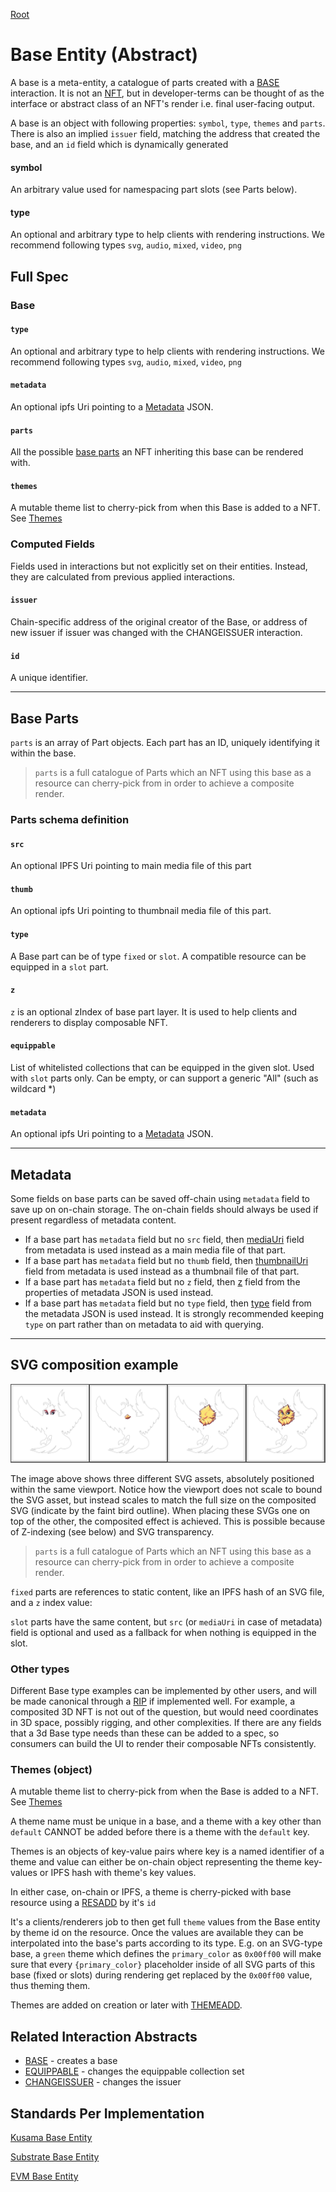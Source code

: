 [Root](../)

# Base Entity (Abstract)

A base is a meta-entity, a catalogue of parts created with a [BASE](../interactions/base.md) interaction. It is not an [NFT](nft.md), but in developer-terms
can be thought of as the interface or abstract class of an NFT's render i.e. final user-facing
output.

A base is an object with following properties: `symbol`, `type`, `themes` and `parts`. There is also an implied
`issuer` field, matching the address that created the base, and an `id` field which is dynamically
generated 

#### symbol

An arbitrary value used for namespacing part slots (see Parts below). 

#### type

An optional and arbitrary type to help clients with rendering instructions. We recommend following types `svg`, `audio`, `mixed`, `video`, `png`

## Full Spec

### Base

####  `type`

An optional and arbitrary type to help clients with rendering instructions. We recommend following types `svg`, `audio`, `mixed`, `video`, `png`

#### `metadata`

An optional ipfs Uri pointing to a [Metadata](./metadata.md) JSON.

#### `parts`

All the possible [base parts](#base-parts) an NFT inheriting this base can be rendered with.

#### `themes`

A mutable theme list to cherry-pick from when this Base is added to a NFT. See [Themes](#themes)

### Computed Fields

Fields used in interactions but not explicitly set on their entities. Instead, they are calculated
from previous applied interactions.


#### `issuer`

Chain-specific address of the original creator of the Base, or address of new issuer if issuer was changed with the CHANGEISSUER interaction.

#### `id`

A unique identifier.

---

## Base Parts

`parts` is an array of Part objects. Each part has an ID, uniquely identifying it within the base.

> `parts` is a full catalogue of Parts which an NFT using this base as a resource can cherry-pick
> from in order to achieve a composite render.

### Parts schema definition

#### `src`

An optional IPFS Uri pointing to main media file of this part

#### `thumb`

An optional ipfs Uri pointing to thumbnail media file of this part.

#### `type`

A Base part can be of type `fixed` or `slot`. A compatible resource can be equipped in a `slot` part. 

#### `z`

`z` is an optional zIndex of base part layer. It is used to help clients and renderers to display composable NFT.

#### `equippable`

List of whitelisted collections that can be equipped in the given slot. Used with `slot` parts only.  Can be empty, or can support a generic "All" (such as wildcard *)

#### `metadata`

An optional ipfs Uri pointing to a [Metadata](./metadata.md) JSON.

---

## Metadata

Some fields on base parts can be saved off-chain using `metadata` field to save up on on-chain storage. The on-chain fields should always be used if present regardless of metadata content.

- If a base part has `metadata` field but no `src` field, then [mediaUri](./metadata.md#mediauri-string) field from metadata is used instead as a main media file of that part.
- If a base part has `metadata` field but no `thumb` field, then [thumbnailUri](./metadata.md#thumbnailuri-string) field from metadata is used instead as a thumbnail file of that part.
- If a base part has `metadata` field but no `z` field, then [z](./metadata.md#z-number) field from the properties of metadata JSON is used instead.
- If a base part has `metadata` field but no `type` field, then [type](./metadata.md#type-string) field from the metadata JSON is used instead. It is strongly recommended keeping `type` on part rather than on metadata to aid with querying.

---

## SVG composition example

![SVG  composition](../images/svg_composition.png)

The image above shows three different SVG assets, absolutely positioned within the same viewport.
Notice how the viewport does not scale to bound the SVG asset, but instead scales to match the full
size on the composited SVG (indicate by the faint bird outline). When placing these SVGs one on top
of the other, the composited effect is achieved. This is possible because of Z-indexing (see below)
and SVG transparency.

> `parts` is a full catalogue of Parts which an NFT using this base as a resource can cherry-pick
> from in order to achieve a composite render.

`fixed` parts are references to static content, like an IPFS hash of an SVG file, and a `z` index
value:

`slot` parts have the same content, but `src` (or `mediaUri` in case of metadata) field is optional and used as a fallback for when nothing is equipped in the slot.

### Other types

Different Base type examples can be implemented by other users, and will be made canonical through a
[RIP](https://github.com/rmrk-team/rmrk-spec#contributing) if implemented well. For example, a
composited 3D NFT is not out of the question, but would need coordinates in 3D space, possibly
rigging, and other complexities. If there are any fields that a 3d Base type needs than these can be added to a spec, so consumers can build the UI to render their composable NFTs consistently.

### Themes (object)

A mutable theme list to cherry-pick from when the Base is added to a NFT. See [Themes](#themes)

A theme name must be unique in a base, and a theme with a key other than `default` CANNOT be added
before there is a theme with the `default` key.

Themes is an objects of key-value pairs where key is a named identifier of a theme and value can either be on-chain object representing the theme key-values or IPFS hash with theme's key values.

In either case, on-chain or IPFS, a theme is cherry-picked with base resource using a [RESADD](../interactions/resadd.md) by it's `id`

It's a clients/renderers job to then get full `theme` values from the Base entity by theme id on the resource. Once the values are available they can be interpolated into the base's
 parts according to its type. E.g. on an SVG-type base, a `green` theme which defines the
`primary_color` as `0x00ff00` will make sure that every `{primary_color}` placeholder inside of all
 SVG parts of this base (fixed or slots) during rendering get replaced by the `0x00ff00`
value, thus theming them.

Themes are added on creation or later with [THEMEADD](../interactions/themeadd.md).

## Related Interaction Abstracts

- [BASE](../interactions/base.md) - creates a base
- [EQUIPPABLE](../interactions/equippable.md) - changes the equippable collection set
- [CHANGEISSUER](../interactions/changeissuer.md) - changes the issuer

## Standards Per Implementation

[Kusama Base Entity](../../kusama/entities/base.md)

[Substrate Base Entity](../../substrate/entities/base.md)

[EVM Base Entity](../../evm/entities/base.md)